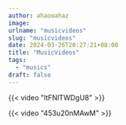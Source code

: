 ```yaml
---
author: ahaooahaz
image:
urlname: "musicvideos"
slug: "musicvideos"
date: 2024-03-26T20:27:21+08:00
title: "MusicVideos"
tags: 
  - "musics"
draft: false
---
```


{{< video "ltFNlTWDgU8" >}}

{{< video "453u20nMAwM" >}}

